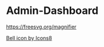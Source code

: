 # Admin-Dashboard
https://freesvg.org/magnifier

<a href="https://icons8.com/icon/DAmngTCf2dOp/bell">Bell icon by Icons8</a>